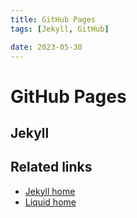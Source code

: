 ```yaml
---
title: GitHub Pages
tags: [Jekyll, GitHub]

date: 2023-05-30
---
```


# GitHub Pages

## Jekyll

## Related links

- [Jekyll home](https://jekyllrb.com/)
- [Liquid home](https://shopify.github.io/liquid/)
